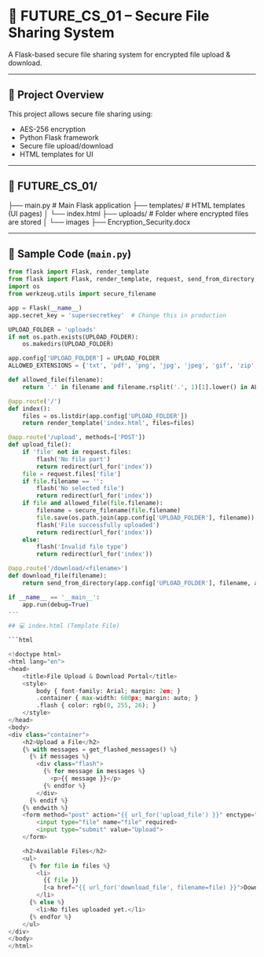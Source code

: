 # 🔐 FUTURE_CS_01 – Secure File Sharing System

A Flask-based secure file sharing system for encrypted file upload & download.

---

## 🧠 Project Overview

This project allows secure file sharing using:
- AES-256 encryption
- Python Flask framework
- Secure file upload/download
- HTML templates for UI

---

## 📁 FUTURE_CS_01/
├── main.py # Main Flask application
├── templates/ # HTML templates (UI pages)
│ └── index.html
├── uploads/ # Folder where encrypted files are stored
│ └── images
├── Encryption_Security.docx

---

## 🐍 Sample Code (`main.py`)

```python
from flask import Flask, render_template
from flask import Flask, render_template, request, send_from_directory, redirect, url_for, flash
import os
from werkzeug.utils import secure_filename

app = Flask(__name__)
app.secret_key = 'supersecretkey'  # Change this in production

UPLOAD_FOLDER = 'uploads'
if not os.path.exists(UPLOAD_FOLDER):
    os.makedirs(UPLOAD_FOLDER)

app.config['UPLOAD_FOLDER'] = UPLOAD_FOLDER
ALLOWED_EXTENSIONS = {'txt', 'pdf', 'png', 'jpg', 'jpeg', 'gif', 'zip', 'csv'}

def allowed_file(filename):
    return '.' in filename and filename.rsplit('.', 1)[1].lower() in ALLOWED_EXTENSIONS

@app.route('/')
def index():
    files = os.listdir(app.config['UPLOAD_FOLDER'])
    return render_template('index.html', files=files)

@app.route('/upload', methods=['POST'])
def upload_file():
    if 'file' not in request.files:
        flash('No file part')
        return redirect(url_for('index'))
    file = request.files['file']
    if file.filename == '':
        flash('No selected file')
        return redirect(url_for('index'))
    if file and allowed_file(file.filename):
        filename = secure_filename(file.filename)
        file.save(os.path.join(app.config['UPLOAD_FOLDER'], filename))
        flash('File successfully uploaded')
        return redirect(url_for('index'))
    else:
        flash('Invalid file type')
        return redirect(url_for('index'))

@app.route('/download/<filename>')
def download_file(filename):
    return send_from_directory(app.config['UPLOAD_FOLDER'], filename, as_attachment=True)

if __name__ == '__main__':
    app.run(debug=True)
---

## 💻 index.html (Template File)

```html

<!doctype html>
<html lang="en">
<head>
    <title>File Upload & Download Portal</title>
    <style>
        body { font-family: Arial; margin: 2em; }
        .container { max-width: 600px; margin: auto; }
        .flash { color: rgb(0, 255, 26); }
    </style>
</head>
<body>
<div class="container">
    <h2>Upload a File</h2>
    {% with messages = get_flashed_messages() %}
      {% if messages %}
        <div class="flash">
          {% for message in messages %}
            <p>{{ message }}</p>
          {% endfor %}
        </div>
      {% endif %}
    {% endwith %}
    <form method="post" action="{{ url_for('upload_file') }}" enctype="multipart/form-data">
        <input type="file" name="file" required>
        <input type="submit" value="Upload">
    </form>

    <h2>Available Files</h2>
    <ul>
      {% for file in files %}
        <li>
          {{ file }}
          [<a href="{{ url_for('download_file', filename=file) }}">Download</a>]
        </li>
      {% else %}
        <li>No files uploaded yet.</li>
      {% endfor %}
    </ul>
</div>
</body>
</html>


